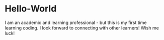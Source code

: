 # Hello-World
I am an academic and learning professional - but this is my first time learning coding. I look forward to connecting with other learners! Wish me luck!
